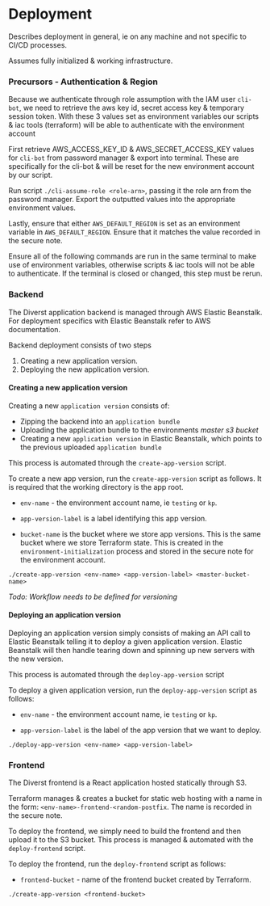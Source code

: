 # Deployment

Describes deployment in general, ie on any machine and not specific to CI/CD processes. 

Assumes fully initialized & working infrastructure.

### Precursors - Authentication & Region

Because we authenticate through role assumption with the IAM user `cli-bot`, we need to retrieve the aws key id, secret access key & temporary session token. With these 3 values set as environment variables our scripts & iac tools (terraform) will be able to authenticate with the environment account

First retrieve AWS_ACCESS_KEY_ID & AWS_SECRET_ACCESS_KEY values for `cli-bot` from password manager & export into terminal. These are specifically for the cli-bot & will be reset for the new environment account by our script.

Run script `./cli-assume-role <role-arn>`, passing it the role arn from the password manager. Export the outputted values into the appropriate environment values.

Lastly, ensure that either `AWS_DEFAULT_REGION` is set as an environment variable in `AWS_DEFAULT_REGION`. Ensure that it matches the value recorded in the secure note.

Ensure all of the following commands are run in the same terminal to make use of environment variables, otherwise scripts & iac tools will not be able to authenticate. If the terminal is closed or changed, this step must be rerun.

### Backend

The Diverst application backend is managed through AWS Elastic Beanstalk. For deployment specifics with Elastic Beanstalk refer to AWS documentation.

Backend deployment consists of two steps

1) Creating a new application version.
2) Deploying the new application version.

#### Creating a new application version

Creating a new `application version` consists of:

- Zipping the backend into an `application bundle`
- Uploading the application bundle to the environments _master s3 bucket_
- Creating a new `application version` in Elastic Beanstalk, which points to the previous uploaded `application bundle`

This process is automated through the `create-app-version` script. 

To create a new app version, run the `create-app-version` script as follows. It is required that the working directory is the app root.

- `env-name` - the environment account name, ie `testing` or `kp`.

- `app-version-label` is a label identifying this app version.

- `bucket-name` is the bucket where we store app versions. This is the same bucket where we store Terraform state. This is created in the `environment-initialization` process and stored in the secure note for the environment account.

`./create-app-version <env-name> <app-version-label> <master-bucket-name>`

_Todo: Workflow needs to be defined for versioning_

#### Deploying an application version

Deploying an application version simply consists of making an API call to Elastic Beanstalk telling it to deploy a given application version. Elastic Beanstalk will then handle tearing down and spinning up new servers with the new version.

This process is automated through the `deploy-app-version` script

To deploy a given application version, run the `deploy-app-version` script as follows:
 
- `env-name` - the environment account name, ie `testing` or `kp`.

- `app-version-label` is the label of the app version that we want to deploy.

`./deploy-app-version <env-name> <app-version-label>`

### Frontend

The Diverst frontend is a React application hosted statically through S3.

Terraform manages & creates a bucket for static web hosting with a name in the form: `<env-name>-frontend-<random-postfix`. The name is recorded in the secure note.

To deploy the frontend, we simply need to build the frontend and then upload it to the S3 bucket. This process is managed & automated with the `deploy-frontend` script.

To deploy the frontend, run the `deploy-frontend` script as follows: 

- `frontend-bucket` - name of the frontend bucket created by Terraform.

`./create-app-version <frontend-bucket>`
